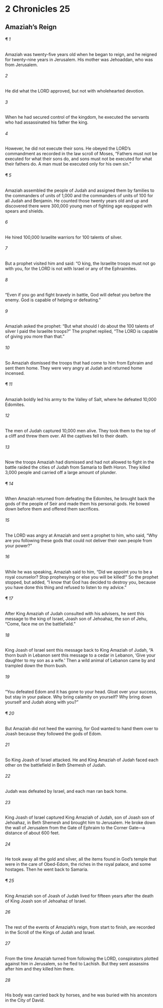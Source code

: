# 2 Chronicles 25
## Amaziah’s Reign
###### ¶ 1
Amaziah was twenty-five years old when he began to reign, and he reigned for twenty-nine years in Jerusalem. His mother was Jehoaddan, who was from Jerusalem.
###### 2
He did what the LORD approved, but not with wholehearted devotion.
###### 3
When he had secured control of the kingdom, he executed the servants who had assassinated his father the king.
###### 4
However, he did not execute their sons. He obeyed the LORD’s commandment as recorded in the law scroll of Moses, “Fathers must not be executed for what their sons do, and sons must not be executed for what their fathers do. A man must be executed only for his own sin.”
###### ¶ 5
Amaziah assembled the people of Judah and assigned them by families to the commanders of units of 1,000 and the commanders of units of 100 for all Judah and Benjamin. He counted those twenty years old and up and discovered there were 300,000 young men of fighting age equipped with spears and shields.
###### 6
He hired 100,000 Israelite warriors for 100 talents of silver.
###### 7
But a prophet visited him and said: “O king, the Israelite troops must not go with you, for the LORD is not with Israel or any of the Ephraimites.
###### 8
“Even if you go and fight bravely in battle, God will defeat you before the enemy. God is capable of helping or defeating.”
###### 9
Amaziah asked the prophet: “But what should I do about the 100 talents of silver I paid the Israelite troops?” The prophet replied, “The LORD is capable of giving you more than that.”
###### 10
So Amaziah dismissed the troops that had come to him from Ephraim and sent them home. They were very angry at Judah and returned home incensed.
###### ¶ 11
Amaziah boldly led his army to the Valley of Salt, where he defeated 10,000 Edomites.
###### 12
The men of Judah captured 10,000 men alive. They took them to the top of a cliff and threw them over. All the captives fell to their death.
###### 13
Now the troops Amaziah had dismissed and had not allowed to fight in the battle raided the cities of Judah from Samaria to Beth Horon. They killed 3,000 people and carried off a large amount of plunder.
###### ¶ 14
When Amaziah returned from defeating the Edomites, he brought back the gods of the people of Seir and made them his personal gods. He bowed down before them and offered them sacrifices.
###### 15
The LORD was angry at Amaziah and sent a prophet to him, who said, “Why are you following these gods that could not deliver their own people from your power?”
###### 16
While he was speaking, Amaziah said to him, “Did we appoint you to be a royal counselor? Stop prophesying or else you will be killed!” So the prophet stopped, but added, “I know that God has decided to destroy you, because you have done this thing and refused to listen to my advice.”
###### ¶ 17
After King Amaziah of Judah consulted with his advisers, he sent this message to the king of Israel, Joash son of Jehoahaz, the son of Jehu, “Come, face me on the battlefield.”
###### 18
King Joash of Israel sent this message back to King Amaziah of Judah, “A thorn bush in Lebanon sent this message to a cedar in Lebanon, ‘Give your daughter to my son as a wife.’ Then a wild animal of Lebanon came by and trampled down the thorn bush.
###### 19
“You defeated Edom and it has gone to your head. Gloat over your success, but stay in your palace. Why bring calamity on yourself? Why bring down yourself and Judah along with you?”
###### ¶ 20
But Amaziah did not heed the warning, for God wanted to hand them over to Joash because they followed the gods of Edom.
###### 21
So King Joash of Israel attacked. He and King Amaziah of Judah faced each other on the battlefield in Beth Shemesh of Judah.
###### 22
Judah was defeated by Israel, and each man ran back home.
###### 23
King Joash of Israel captured King Amaziah of Judah, son of Joash son of Jehoahaz, in Beth Shemesh and brought him to Jerusalem. He broke down the wall of Jerusalem from the Gate of Ephraim to the Corner Gate—a distance of about 600 feet.
###### 24
He took away all the gold and silver, all the items found in God’s temple that were in the care of Obed-Edom, the riches in the royal palace, and some hostages. Then he went back to Samaria.
###### ¶ 25
King Amaziah son of Joash of Judah lived for fifteen years after the death of King Joash son of Jehoahaz of Israel.
###### 26
The rest of the events of Amaziah’s reign, from start to finish, are recorded in the Scroll of the Kings of Judah and Israel.
###### 27
From the time Amaziah turned from following the LORD, conspirators plotted against him in Jerusalem, so he fled to Lachish. But they sent assassins after him and they killed him there.
###### 28
His body was carried back by horses, and he was buried with his ancestors in the City of David.
